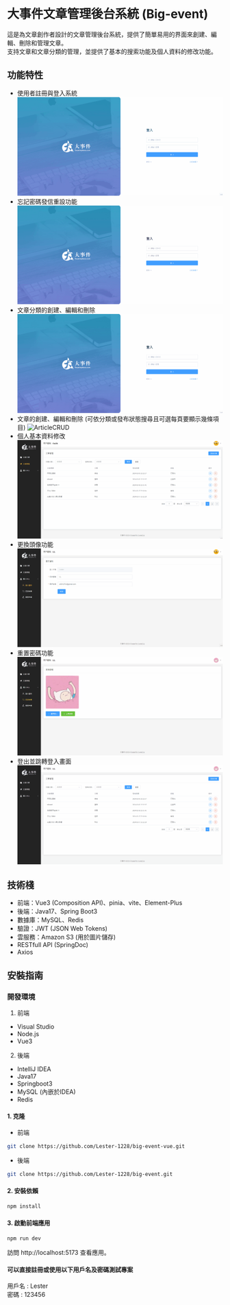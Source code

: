 # 大事件文章管理後台系統 (Big-event)

這是為文章創作者設計的文章管理後台系統，提供了簡單易用的界面來創建、編輯、刪除和管理文章。  
支持文章和文章分類的管理，並提供了基本的搜索功能及個人資料的修改功能。

## 功能特性

- 使用者註冊與登入系統 ![RegisterAndLogin](./src/main/resources/static/registerAndLogin.gif)
- 忘記密碼發信重設功能 ![ForgetPwd](./src/main/resources/static/forgetPwd.gif)
- 文章分類的創建、編輯和刪除 ![CategoryCRUD](./src/main/resources/static/categoryCRUD.gif)
- 文章的創建、編輯和刪除 (可依分類或發布狀態搜尋且可選每頁要顯示幾條項目) ![ArticleCRUD](./src/main/resources/static/articleCRUD.gif)
- 個人基本資料修改 ![UserInfoUpdate](./src/main/resources/static/userInfoUpdate.gif)
- 更換頭像功能 ![AvatarUpdate](./src/main/resources/static/avatarUpdate.gif)
- 重置密碼功能 ![PasswordUpdate](./src/main/resources/static/passwordUpdate.gif)
- 登出並跳轉登入畫面 ![Logout](./src/main/resources/static/logout.gif)

## 技術棧

- 前端：Vue3 (Composition API)、pinia、vite、Element-Plus
- 後端：Java17、Spring Boot3
- 數據庫：MySQL、Redis
- 驗證：JWT (JSON Web Tokens)
- 雲服務：Amazon S3 (用於圖片儲存)
- RESTfull API (SpringDoc)
- Axios

## 安裝指南

### 開發環境  
1. 前端
- Visual Studio
- Node.js
- Vue3
2. 後端
- IntelliJ IDEA
- Java17
- Springboot3
- MySQL (內嵌於IDEA)
- Redis

#### 1. 克隆
   
- 前端
```bash
git clone https://github.com/Lester-1228/big-event-vue.git
```

- 後端
```bash
git clone https://github.com/Lester-1228/big-event.git
```

#### 2. 安裝依賴

```bash
npm install
```

#### 3. 啟動前端應用

```bash
npm run dev
```

訪問 http://localhost:5173 查看應用。
#### 可以直接註冊或使用以下用戶名及密碼測試專案
用戶名 : Lester  
密碼 : 123456
